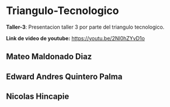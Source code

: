 # Triangulo-Tecnologico
**Taller-3**: Presentacion taller 3 por parte del triangulo tecnologico.

**Link de video de youtube:** https://youtu.be/2Nl0hZYvD1o

## Mateo Maldonado Diaz

## Edward Andres Quintero Palma

## Nicolas Hincapie
